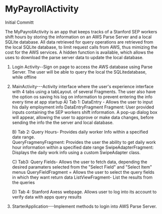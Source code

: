 # MyPayrollActivity
Initial Committ


The MyPayrollActivity is an app that keeps tracks of a Stanford SEP workers shift hours by storing the information
on an AWS Parse Server and a local SQLite database. All data retrieved for query operations are retrieved from 
the local SQLite database, to limit request calls from AWS, thus mimizing the cost for the AWS services. A hidden function is available, which 
allows the uses to download the parse server data to update the local database. 

1) Login Activity--Sign on page to access the AWS database using Parse Server. The user will be able to query the local 
                   the SQLitedatabase, while offline
2) MainActivity---Activity interface where the user's experience interface with 4 tabs using a tabLayout.
                  of several Fragments. The user also have the option os saving his log on information to prevent entering the info every time 
                  at app startup
      A) Tab 1: DataEntry - Allows the user to input his daily employment info
                DataEntryFragment Fragment:  User provided inputs containing the SEP workers shift information. A pop-up dialog
                box will appear, allowing the user to approve or make data changes, before sending the info the the server and 
                local database.
                
      B) Tab 2: Query Hours- Provides daily worker Info within a specified date range.                                                                               
                QueryFragmenyFragment: Provides the user the ability to get daily work hour information within a specified date range
                SwipeAdapterFragment: Displays the daily work info using a custom SwipeAdapter class.
                
      C) Tab3: Query Fields- Allows the user to fetch data, depending the desired paramaters selected from the "Select Field" and
               "Select Item" menus
               QueryFieldFragment = Allows the user to select the query fields in which they want return data
               ListViewFragment- List the results from the queries
               
      D) Tab 4: Stanford Axess webpage. Allows user to log into its account to verify data with apps query results


3) StarterApplication---Implement methods to login into AWS Parse Server.
